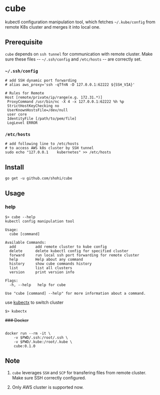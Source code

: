 # cube
kubectl configuration manipulation tool, which fetches `~/.kube/config` from remote K8s cluster and merges it into local one.

## Prerequisite
`cube` depends on `ssh tunnel` for communication with remote cluster. Make sure these files -- `~/.ssh/config` and `/etc/hosts` -- are correctly set.

### `~/.ssh/config`

```terminal
# add SSH dynamic port forwarding
# alias aws_proxy='ssh -qTfnN -D 127.0.0.1:62222 ${SSH_VIA}'

# Rules for Remote
Host [remote/private/ip/range(e.g. 172.31.*)]
 ProxyCommand /usr/bin/nc -X 4 -x 127.0.0.1:62222 %h %p
 StrictHostKeyChecking no
 UserKnownHostsFile=/dev/null
 user core
 IdentityFile [/path/to/pem/file]
 LogLevel ERROR

```

### `/etc/hosts`

```terminal
# add following line to /etc/hosts
# to access AWS k8s cluster by SSH tunnel
sudo echo "127.0.0.1	kubernetes" >> /etc/hosts
```

## Install

```
go get -u github.com/shohi/cube

```

## Usage

### help

```
$> cube --help
kubectl config manipulation tool

Usage:
  cube [command]

Available Commands:
  add         add remote cluster to kube config
  delete      delete kubectl config for specified cluster
  forward     run local ssh port forwarding for remote cluster
  help        Help about any command
  history     show cube commands history
  list        list all clusters
  version     print version info

Flags:
  -h, --help   help for cube

Use "cube [command] --help" for more information about a command.
```

use [kubectx](https://github.com/ahmetb/kubectx) to switch cluster

```
$> kubectx
```

~~### Docker~~

```terminal

docker run --rm -it \
    -v $PWD/.ssh:/root/.ssh \
    -v $PWD/.kube:/root/.kube \
    cube:0.1.0

```

## Note
1. `cube` leverages `SSH` and `SCP` for transfering files from remote cluster. Make sure SSH correctly configured.

2. Only AWS cluster is supported now.
